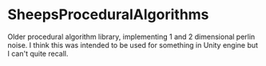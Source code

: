 # SheepsProceduralAlgorithms
Older procedural algorithm library, implementing 1 and 2 dimensional perlin noise. I think this was intended to be used for something in Unity engine but I can't quite recall.

